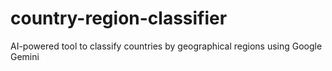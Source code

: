 # country-region-classifier
AI-powered tool to classify countries by geographical regions using Google Gemini
